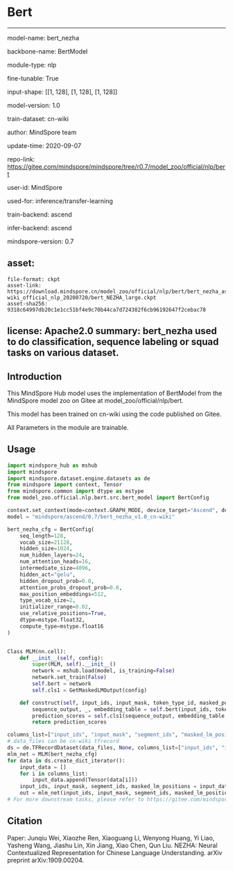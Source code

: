 # Bert

---

model-name: bert_nezha

backbone-name: BertModel

module-type: nlp

fine-tunable: True

input-shape: [[1, 128], [1, 128], [1, 128]]

model-version: 1.0

train-dataset: cn-wiki


author: MindSpore team

update-time: 2020-09-07

repo-link: https://gitee.com/mindspore/mindspore/tree/r0.7/model_zoo/official/nlp/bert

user-id: MindSpore

used-for: inference/transfer-learning

train-backend: ascend

infer-backend: ascend

mindspore-version: 0.7

asset:
  -
    file-format: ckpt
    asset-link: https://download.mindspore.cn/model_zoo/official/nlp/bert/bert_nezha_ascend_0.5.0_cn-wiki_official_nlp_20200720/bert_NEZHA_large.ckpt
    asset-sha256: 9318c64997db20c1e1cc51bf4e9c70b44ca7d724382f6cb96192647f2cebac78

license: Apache2.0
summary: bert_nezha used to do classification, sequence labeling or squad tasks on various dataset.
---

## Introduction

This MindSpore Hub model uses the implementation of BertModel from the MindSpore model zoo on Gitee at model_zoo/official/nlp/bert.

This model has been trained on cn-wiki using the code published on Gitee.

All Parameters in the module are trainable.

## Usage

```python
import mindspore_hub as mshub
import mindspore
import mindspore.dataset.engine.datasets as de
from mindspore import context, Tensor
from mindspore.common import dtype as mstype
from model_zoo.official.nlp.bert.src.bert_model import BertConfig

context.set_context(mode=context.GRAPH_MODE, device_target="Ascend", device_id=0)
model = "mindspore/ascend/0.7/bert_nezha_v1.0_cn-wiki"

bert_nezha_cfg = BertConfig(
    seq_length=128,
    vocab_size=21128,
    hidden_size=1024,
    num_hidden_layers=24,
    num_attention_heads=16,
    intermediate_size=4096,
    hidden_act="gelu",
    hidden_dropout_prob=0.0,
    attention_probs_dropout_prob=0.0,
    max_position_embeddings=512,
    type_vocab_size=2,
    initializer_range=0.02,
    use_relative_positions=True,
    dtype=mstype.float32,
    compute_type=mstype.float16
)


Class MLM(nn.cell):
    def __init__(self, config):
        super(MLM, self).__init__()
        network = mshub.load(model, is_training=False)
        network.set_train(False)
        self.bert = network
        self.cls1 = GetMaskedLMOutput(config)

    def construct(self, input_ids, input_mask, token_type_id, masked_pos):
        sequence_output, _, embedding_table = self.bert(input_ids, token_type_id, input_mask)
        prediction_scores = self.cls1(sequence_output, embedding_table, masked_pos)
        return prediction_scores

columns_list=["input_ids", "input_mask", "segment_ids", "masked_lm_positions"]
# data_files can be cn-wiki tfrecord
ds = de.TFRecordDataset(data_files, None, columns_list=["input_ids", "input_mask", "segment_ids", "masked_lm_positions"])
mlm_net = MLM(bert_nezha_cfg)
for data in ds.create_dict_iterator():
    input_data = []
    for i in columns_list:
        input_data.append(Tensor(data[i]))
    input_ids, input_mask, segment_ids, masked_lm_positions = input_data
    out = mlm_net(input_ids, input_mask, segment_ids, masked_lm_positions)
# For more downstream tasks, please refer to https://gitee.com/mindspore/mindspore/tree/master/model_zoo/official/nlp/bert
```

## Citation
Paper: Junqiu Wei, Xiaozhe Ren, Xiaoguang Li, Wenyong Huang, Yi Liao, Yasheng Wang, Jiashu Lin, Xin Jiang, Xiao Chen, Qun Liu. NEZHA: Neural Contextualized Representation for Chinese Language Understanding. arXiv preprint arXiv:1909.00204.
